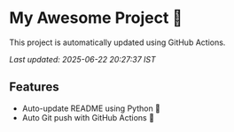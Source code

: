 # My Awesome Project 🚀

This project is automatically updated using GitHub Actions.

_Last updated: 2025-06-22 20:27:37 IST_

## Features
- Auto-update README using Python 🐍
- Auto Git push with GitHub Actions 🤖
